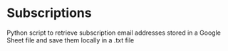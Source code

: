 # Subscriptions

Python script to retrieve subscription email addresses stored in a Google Sheet file and save them locally in a .txt file
